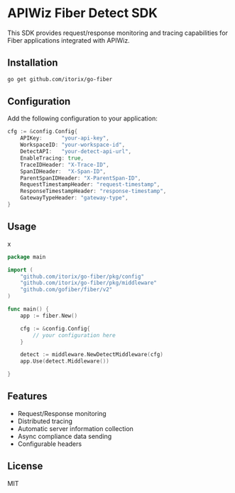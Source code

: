 # APIWiz Fiber Detect SDK

This SDK provides request/response monitoring and tracing capabilities for Fiber applications integrated with APIWiz.

## Installation

```bash
go get github.com/itorix/go-fiber
```

## Configuration

Add the following configuration to your application:

```go
cfg := &config.Config{
    APIKey:      "your-api-key",
    WorkspaceID: "your-workspace-id",
    DetectAPI:   "your-detect-api-url",
    EnableTracing: true,
    TraceIDHeader: "X-Trace-ID",
    SpanIDHeader:  "X-Span-ID",
    ParentSpanIDHeader: "X-ParentSpan-ID",
    RequestTimestampHeader: "request-timestamp",
    ResponseTimestampHeader: "response-timestamp",
    GatewayTypeHeader: "gateway-type",
}
```

## Usage
x
```go
package main

import (
    "github.com/itorix/go-fiber/pkg/config"
    "github.com/itorix/go-fiber/pkg/middleware"
    "github.com/gofiber/fiber/v2"
)

func main() {
    app := fiber.New()

    cfg := &config.Config{
        // your configuration here
    }

	detect := middleware.NewDetectMiddleware(cfg)
	app.Use(detect.Middleware())

}
```

## Features

- Request/Response monitoring
- Distributed tracing
- Automatic server information collection
- Async compliance data sending
- Configurable headers

## License

MIT






